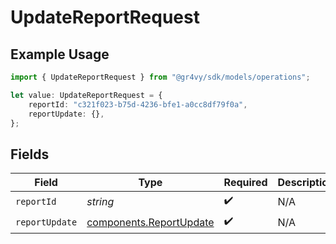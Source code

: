 # UpdateReportRequest

## Example Usage

```typescript
import { UpdateReportRequest } from "@gr4vy/sdk/models/operations";

let value: UpdateReportRequest = {
    reportId: "c321f023-b75d-4236-bfe1-a0cc8df79f0a",
    reportUpdate: {},
};
```

## Fields

| Field                                                              | Type                                                               | Required                                                           | Description                                                        |
| ------------------------------------------------------------------ | ------------------------------------------------------------------ | ------------------------------------------------------------------ | ------------------------------------------------------------------ |
| `reportId`                                                         | *string*                                                           | :heavy_check_mark:                                                 | N/A                                                                |
| `reportUpdate`                                                     | [components.ReportUpdate](../../models/components/reportupdate.md) | :heavy_check_mark:                                                 | N/A                                                                |